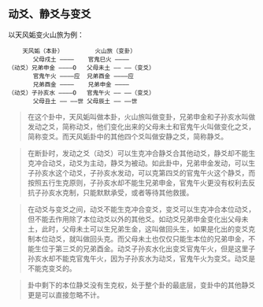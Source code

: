 ## 动爻、静爻与变爻

以天风姤变火山旅为例：
```
    天风姤（本卦）         火山旅（变卦）
       父母戍土 ————    官鬼巳火 ———— 
（动爻）兄弟申金 ————O   父母未土 —— ——（变爻）
       官鬼午火 ————应  兄弟酉金 ————应
       兄弟酉金 ————    兄弟申金 ————
（动爻）子孙亥水 ————O   官鬼午火 —— ——（变爻）
       父母丑土 —— ——世 父母辰土 —— ——世
```
> 在这个卦中，天风姤叫做本卦，火山旅叫做变卦，兄弟申金和子孙亥水叫做发动之爻，简称动爻，他们变化出来的父母未土和官鬼午火叫做变化之爻，简称变爻。而天风姤卦中的其他四个爻叫做安静之爻，简称静爻。

> 在断卦时，发动之爻（动爻）可以生克冲合静爻合其他动爻，静爻却不能生克冲合动爻，动爻为主动，静爻为被动。如此卦中，兄弟申金发动，可以生子孙亥水这个动爻，子孙亥水发动，可以克第四爻的官鬼午火这个静爻，而按照五行生克原则，子孙亥水却不能生兄弟申金，官鬼午火更没有权利去反抗子孙亥水克制，只能默默承受，或者等待其他救援。

> 在动爻与变爻之间，动爻不能生克冲合变爻，变爻可以生克冲合本位动爻，但不能去作用除了本位动爻以外的其他爻。如动爻兄弟申金变化出父母未土，此时，父母未土可以生兄弟生金，这叫做回头生，如果是化出的变爻克制本位动爻，就叫做回头克。而父母未土也仅仅只能生本位的兄弟申金，不能生位于第三爻的兄弟酉金。动爻子孙亥水化出变爻官鬼午火，但是这里子孙亥水却不能克官鬼午火，因为子孙亥水为动爻，官鬼午火为变爻。动爻是不能克变爻的。

> 卦中剩下的本位静爻没有生克权，处于整个卦的最底层，变卦中的其他静爻更是可以直接忽略不计。